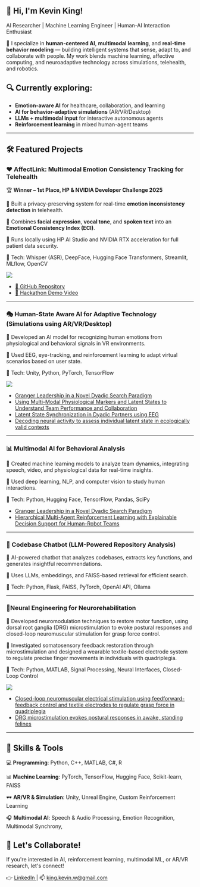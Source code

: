 ## 👋 Hi, I'm Kevin King!
AI Researcher | Machine Learning Engineer | Human-AI Interaction Enthusiast

🚀 I specialize in **human-centered AI**, **multimodal learning**, and **real-time behavior modeling** — building intelligent systems that sense, adapt to, and collaborate with people. My work blends machine learning, affective computing, and neuroadaptive technology across simulations, telehealth, and robotics.

## 🔍 Currently exploring:

* **Emotion-aware AI** for healthcare, collaboration, and learning
* **AI for behavior-adaptive simulations** (AR/VR/Desktop)
* **LLMs + multimodal input** for interactive autonomous agents
* **Reinforcement learning** in mixed human-agent teams

---

## 🛠️ Featured Projects

### ❤️ AffectLink: Multimodal Emotion Consistency Tracking for Telehealth

🏆 **Winner – 1st Place, HP & NVIDIA Developer Challenge 2025**

🔹 Built a privacy-preserving system for real-time **emotion inconsistency detection** in telehealth.

🔹 Combines **facial expression**, **vocal tone**, and **spoken text** into an **Emotional Consistency Index (ECI)**.

🔹 Runs locally using HP AI Studio and NVIDIA RTX acceleration for full patient data security.

🔹 Tech: Whisper (ASR), DeepFace, Hugging Face Transformers, Streamlit, MLflow, OpenCV

![](https://github.com/kingkw1/AffectLink/blob/main/assets/thumbnail.png)

* [📝 GitHub Repository](https://github.com/kingkw1/AffectLink)
* [🎥 Hackathon Demo Video](https://www.youtube.com/watch?v=rzp9CGChHJ4)
---

### 🎭 Human-State Aware AI for Adaptive Technology (Simulations using AR/VR/Desktop)

🔹 Developed an AI model for recognizing human emotions from physiological and behavioral signals in VR environments.

🔹 Used EEG, eye-tracking, and reinforcement learning to adapt virtual scenarios based on user state.

🔹 Tech: Unity, Python, PyTorch, TensorFlow

![](https://github.com/kingkw1/public_media/blob/main/gifs/bomb_defusal_looping.gif)

- <a href="https://ieeexplore.ieee.org/document/10394167"> Granger Leadership in a Novel Dyadic Search Paradigm </a>
- <a href="https://openaccess.cms-conferences.org/publications/book/978-1-964867-13-7/article/978-1-964867-13-7_5"> Using Multi-Modal Physiological Markers and Latent States to Understand Team Performance and Collaboration </a>
- <a href="https://ieeexplore.ieee.org/document/10394383"> Latent State Synchronization in Dyadic Partners using EEG </a>
- <a href="https://iopscience.iop.org/article/10.1088/1741-2552/acee20/pdf"> Decoding neural activity to assess individual latent state in ecologically valid contexts </a>
---

### 📊 Multimodal AI for Behavioral Analysis

🔹 Created machine learning models to analyze team dynamics, integrating speech, video, and physiological data for real-time insights.

🔹 Used deep learning, NLP, and computer vision to study human interactions.

🔹 Tech: Python, Hugging Face, TensorFlow, Pandas, SciPy

- <a href="https://ieeexplore.ieee.org/document/10394167"> Granger Leadership in a Novel Dyadic Search Paradigm </a>
- <a href="https://aaquibtabrez.github.io/assets/pdf/publications/xhri24.pdf"> Hierarchical Multi-Agent Reinforcement Learning with Explainable Decision Support for Human-Robot Teams </a>
---

### 🎤 Codebase Chatbot (LLM-Powered Repository Analysis)

🔹 AI-powered chatbot that analyzes codebases, extracts key functions, and generates insightful recommendations.

🔹 Uses LLMs, embeddings, and FAISS-based retrieval for efficient search.

🔹 Tech: Python, Flask, FAISS, PyTorch, OpenAI API, Ollama

---

### 🧠Neural Engineering for Neurorehabilitation

🔹 Developed neuromodulation techniques to restore motor function, using dorsal root ganglia (DRG) microstimulation to evoke postural responses and closed-loop neuromuscular stimulation for grasp force control.

🔹 Investigated somatosensory feedback restoration through microstimulation and designed a wearable textile-based electrode system to regulate precise finger movements in individuals with quadriplegia.

🔹 Tech: Python, MATLAB, Signal Processing, Neural Interfaces, Closed-Loop Control

![](https://media.springernature.com/full/springer-static/image/art%3A10.1186%2Fs42234-019-0034-y/MediaObjects/42234_2019_34_Fig3_HTML.png?as=webp)

- <a href="https://link.springer.com/article/10.1186/s42234-019-0034-y"> Closed-loop neuromuscular electrical stimulation using feedforward-feedback control and textile electrodes to regulate grasp force in quadriplegia </a>
- <a href="https://iopscience.iop.org/article/10.1088/1741-2552/acee20/pdf"> DRG microstimulation evokes postural responses in awake, standing felines </a>
---

## 📌 Skills & Tools

💻 **Programming**: Python, C++, MATLAB, C#, R

📊 **Machine Learning**: PyTorch, TensorFlow, Hugging Face, Scikit-learn, FAISS

🕶️ **AR/VR & Simulation**: Unity, Unreal Engine, Custom Reinforcement Learning

🎧 **Multimodal AI**: Speech & Audio Processing, Emotion Recognition, Multimodal Synchrony,

## 📣 Let's Collaborate!

If you're interested in AI, reinforcement learning, multimodal ML, or AR/VR research, let's connect!

👉 <a href="linkedin.com/in/kingkw1"> LinkedIn </a> | 📫 king.kevin.w@gmail.com
